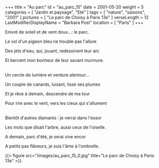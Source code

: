 +++
title = "Au parc"
id = "au_parc_15"
date = 2001-05-20
weight = 5
categories = [ "Jardin et paysage", "Eté" ]
tags = [ "nature", "saisons", "2001" ]
pictures = [ "Le parc de Choisy à Paris 13e" ]
verseLength = 12
LastModifierDisplayName = "Barbara Post"
location = [ "Paris" ]
+++

Enivré de soleil et de vent doux...: le parc.

Le vol d'un pigeon bleu ne trouble pas l'allure

Des jets d'eau, qui, jouant, redessinent leur arc

Et bercent mon bonheur de leur savant murmure.

 \
Un cercle de lumière et verdure alentour...

Un couple de canards, luisant, lisse ses plumes

Et je rêve à demain, descendre de ma tour

Pour rire avec le vent, vers les cieux qui s'allument

 \
Bientôt d'autres diamants : je verrai dans l'essor

Les mots que disait l'arbre, aussi ceux de l'oiselle.

A demain, parc d'été, je serai vive encor

A petits pas flâneurs, je suis l'âme à l'ombrelle.

{{< figure src="/images/au_parc_15_0.jpg" title="Le parc de Choisy à Paris 13e" >}}
